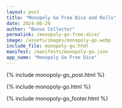 ```yaml
---
layout: post
title: "Monopoly Go Free Dice and Rolls"
date: 2024-06-29
author: "Bonus Collector"
permalink: /monopoly-go-free-dice/
image: /assets/images/monopoly-go.webp
include_file: monopoly-go.html
manifest: /manifests/monopoly-go.json
app_name: "Monopoly Go Free Dice"
---
```


{% include monopoly-go_post.html %}

{% include monopoly-go.html %}

{% include monopoly-go_footer.html %}